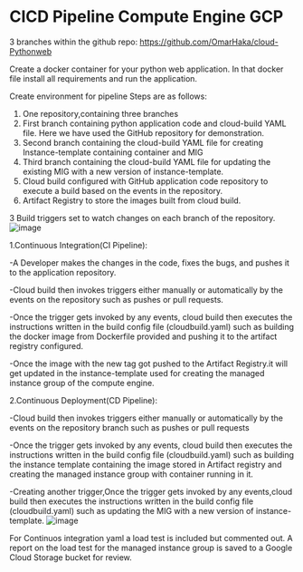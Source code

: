 # CICD Pipeline Compute Engine GCP

3 branches within the github repo: https://github.com/OmarHaka/cloud-Pythonweb


Create a docker container for your python web application. In that docker file install all requirements and run the application.


Create environment for pipeline
Steps are as follows:
1. One repository,containing three branches
2. First branch containing python application code and cloud-build YAML file. Here we have used the GitHub repository for demonstration.
3. Second branch containing the cloud-build YAML file for creating Instance-template containing container and MIG
4. Third branch containing the cloud-build YAML file for updating the existing MIG with a new version of instance-template.
5. Cloud build configured with GitHub application code repository to execute a build based on the events in the repository.
6. Artifact Registry to store the images built from cloud build.


3 Build triggers set to watch changes on each branch of the repository.
![image](https://github.com/ohakawati/CI-CD_ComputeEngine/assets/89810188/a24ce8d5-c91b-4e82-8564-857476b54917)


1.Continuous Integration(CI Pipeline):


-A Developer makes the changes in the code, fixes the bugs, and pushes it to the application repository.


-Cloud build then invokes triggers either manually or automatically by the events on the repository such as pushes or pull requests.


-Once the trigger gets invoked by any events, cloud build then executes the instructions written in the build config file (cloudbuild.yaml) such as building the docker image from Dockerfile provided and pushing it to the artifact registry configured.


-Once the image with the new tag got pushed to the Artifact Registry.it will get updated in the instance-template used for creating the managed instance group of the compute engine.


2.Continuous Deployment(CD Pipeline):


-Cloud build then invokes triggers either manually or automatically by the events on the repository branch such as pushes or pull requests


-Once the trigger gets invoked by any events, cloud build then executes the instructions written in the build config file (cloudbuild.yaml) such as building the instance template containing the image stored in Artifact registry and creating the managed instance group with container running in it.


-Creating another trigger,Once the trigger gets invoked by any events,cloud build then executes the instructions written in the build config file (cloudbuild.yaml) such as updating the MIG with a new version of instance-template. 
![image](https://github.com/ohakawati/CI-CD_ComputeEngine/assets/89810188/4dc33d3b-3774-4ed4-b722-0dd9e517cac7)


For Continuos integration yaml a load test is included but commented out. A report on the load test for the managed instance group is saved to a Google Cloud Storage bucket for review.

